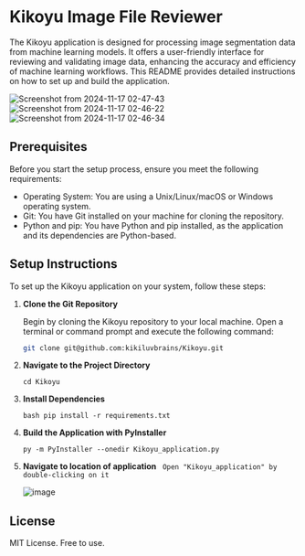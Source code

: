 # Kikoyu Image File Reviewer
The Kikoyu application is designed for processing image segmentation data from machine learning models. It offers a user-friendly interface for reviewing and validating image data, enhancing the accuracy and efficiency of machine learning workflows. This README provides detailed instructions on how to set up and build the application.

![Screenshot from 2024-11-17 02-47-43](https://github.com/user-attachments/assets/05aa7426-8654-4056-a4a7-e935442a9975)
![Screenshot from 2024-11-17 02-46-22](https://github.com/user-attachments/assets/7dd41268-859b-4ac6-aeb1-a6c1d5231bdd)
![Screenshot from 2024-11-17 02-46-34](https://github.com/user-attachments/assets/ec085f61-4c87-4bb8-9755-b3b1406b45e1)

## Prerequisites

Before you start the setup process, ensure you meet the following requirements:

- Operating System: You are using a Unix/Linux/macOS or Windows operating system.
- Git: You have Git installed on your machine for cloning the repository.
- Python and pip: You have Python and pip installed, as the application and its dependencies are Python-based.

## Setup Instructions

To set up the Kikoyu application on your system, follow these steps:

1. **Clone the Git Repository**

   Begin by cloning the Kikoyu repository to your local machine. Open a terminal or command prompt and execute the following command:
   
   ```bash
   git clone git@github.com:kikiluvbrains/Kikoyu.git

2. **Navigate to the Project Directory**
   ```
   cd Kikoyu
   ```
4. **Install Dependencies**
   ```
   bash pip install -r requirements.txt
   ```

5. **Build the Application with PyInstaller**
   ```
   py -m PyInstaller --onedir Kikoyu_application.py
   ```

6. **Navigate to location of application**
   ``` Open "Kikoyu_application" by double-clicking on it```
   
   ![image](https://github.com/kikiluvbrains/Kikoyu/assets/121206270/9abae367-1ec3-4272-8c15-65b81f401e94)

## License

MIT License. Free to use.
